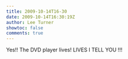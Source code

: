 ```yaml
---
title: 2009-10-14T16-30
date: 2009-10-14T16:30:19Z
author: Lee Turner
showtoc: false
comments: true
---
```


Yes!! The DVD player lives!  LIVES I TELL YOU !!!

